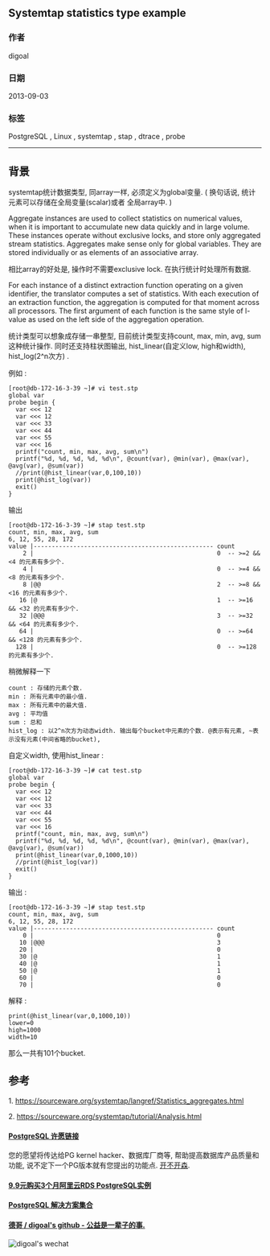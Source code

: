 ## Systemtap statistics type example  
                                                                   
### 作者                                                                   
digoal                                                                   
                                                                   
### 日期                                                                   
2013-09-03                                                                 
                                                                   
### 标签                                                                   
PostgreSQL , Linux , systemtap , stap , dtrace , probe           
                                                                   
----                                                                   
                                                                   
## 背景            
systemtap统计数据类型, 同array一样, 必须定义为global变量. ( 换句话说, 统计元素可以存储在全局变量(scalar)或者 全局array中. )  
  
Aggregate instances are used to collect statistics on numerical values, when it is important to accumulate new data quickly and in large volume. These instances operate without exclusive locks, and store only aggregated stream statistics. Aggregates make sense only for global variables. They are stored individually or as elements of an associative array.  
  
相比array的好处是, 操作时不需要exclusive lock. 在执行统计时处理所有数据.  
  
For each instance of a distinct extraction function operating on a given identifier, the translator computes a set of statistics. With each execution of an extraction function, the aggregation is computed for that moment across all processors. The first argument of each function is the same style of l-value as used on the left side of the aggregation operation.  
  
统计类型可以想象成存储一串整型, 目前统计类型支持count, max, min, avg, sum这种统计操作. 同时还支持柱状图输出, hist_linear(自定义low, high和width), hist_log(2^n次方) .   
  
例如 :   
  
```  
[root@db-172-16-3-39 ~]# vi test.stp   
global var  
probe begin {  
  var <<< 12  
  var <<< 12  
  var <<< 33  
  var <<< 44  
  var <<< 55  
  var <<< 16  
  printf("count, min, max, avg, sum\n")  
  printf("%d, %d, %d, %d, %d\n", @count(var), @min(var), @max(var), @avg(var), @sum(var))  
  //print(@hist_linear(var,0,100,10))  
  print(@hist_log(var))  
  exit()  
}  
```  
  
输出  
  
```  
[root@db-172-16-3-39 ~]# stap test.stp   
count, min, max, avg, sum  
6, 12, 55, 28, 172  
value |-------------------------------------------------- count  
    2 |                                                   0  -- >=2 && <4 的元素有多少个.      
    4 |                                                   0  -- >=4 && <8 的元素有多少个.      
    8 |@@                                                 2  -- >=8 && <16 的元素有多少个.     
   16 |@                                                  1  -- >=16 && <32 的元素有多少个.    
   32 |@@@                                                3  -- >=32 && <64 的元素有多少个.    
   64 |                                                   0  -- >=64 && <128 的元素有多少个.   
  128 |                                                   0  -- >=128的元素有多少个.  
```  
  
稍微解释一下  
  
```  
count : 存储的元素个数.  
min : 所有元素中的最小值.  
max : 所有元素中的最大值.  
avg : 平均值  
sum : 总和  
hist_log : 以2^n次方为动态width. 输出每个bucket中元素的个数. @表示有元素, ~表示没有元素(中间省略的bucket),   
```  
  
自定义width, 使用hist_linear :   
  
```  
[root@db-172-16-3-39 ~]# cat test.stp   
global var  
probe begin {  
  var <<< 12  
  var <<< 12  
  var <<< 33  
  var <<< 44  
  var <<< 55  
  var <<< 16  
  printf("count, min, max, avg, sum\n")  
  printf("%d, %d, %d, %d, %d\n", @count(var), @min(var), @max(var), @avg(var), @sum(var))  
  print(@hist_linear(var,0,1000,10))  
  //print(@hist_log(var))  
  exit()  
}  
```  
  
输出 :   
  
```  
[root@db-172-16-3-39 ~]# stap test.stp   
count, min, max, avg, sum  
6, 12, 55, 28, 172  
value |-------------------------------------------------- count  
    0 |                                                   0  
   10 |@@@                                                3  
   20 |                                                   0  
   30 |@                                                  1  
   40 |@                                                  1  
   50 |@                                                  1  
   60 |                                                   0  
   70 |                                                   0  
```  
  
解释 :   
  
```  
print(@hist_linear(var,0,1000,10))  
lower=0  
high=1000  
width=10  
```  
  
那么一共有101个bucket.   
  
## 参考  
1\. https://sourceware.org/systemtap/langref/Statistics_aggregates.html  
  
2\. https://sourceware.org/systemtap/tutorial/Analysis.html  
  
  
  
  
  
  
  
  
  
  
  
  
  
  
  
  
  
  
  
  
  
  
  
  
  
  
  
  
  
  
  
  
  
  
  
  
  
  
  
  
  
  
  
  
  
  
  
  
  
  
  
  
  
  
  
  
  
  
  
  
  
  
  
  
#### [PostgreSQL 许愿链接](https://github.com/digoal/blog/issues/76 "269ac3d1c492e938c0191101c7238216")
您的愿望将传达给PG kernel hacker、数据库厂商等, 帮助提高数据库产品质量和功能, 说不定下一个PG版本就有您提出的功能点. [开不开森](https://github.com/digoal/blog/issues/76 "269ac3d1c492e938c0191101c7238216").  
  
  
#### [9.9元购买3个月阿里云RDS PostgreSQL实例](https://www.aliyun.com/database/postgresqlactivity "57258f76c37864c6e6d23383d05714ea")
  
  
#### [PostgreSQL 解决方案集合](https://yq.aliyun.com/topic/118 "40cff096e9ed7122c512b35d8561d9c8")
  
  
#### [德哥 / digoal's github - 公益是一辈子的事.](https://github.com/digoal/blog/blob/master/README.md "22709685feb7cab07d30f30387f0a9ae")
  
  
![digoal's wechat](../pic/digoal_weixin.jpg "f7ad92eeba24523fd47a6e1a0e691b59")
  
